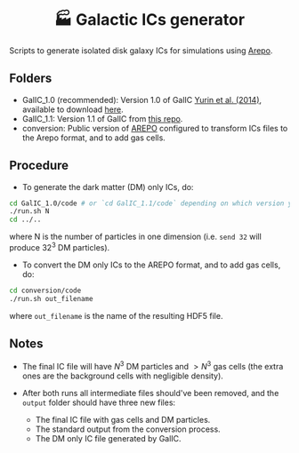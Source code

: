 <div align="center">
    <h1>🏭 Galactic ICs generator</h1>
</div>

Scripts to generate isolated disk galaxy ICs for simulations using [Arepo](https://arepo-code.org/).

## Folders

- GalIC_1.0 (recommended): Version 1.0 of GalIC [Yurin et al. (2014)](https://doi.org/10.1093/mnras/stu1421), available to download [here](https://www.h-its.org/2014/11/05/galic-code/).
- GalIC_1.1: Version 1.1 of GalIC from [this repo](https://github.com/denisyurin/GALIC).
- conversion: Public version of [AREPO](https://gitlab.mpcdf.mpg.de/vrs/arepo) configured to transform ICs files to the Arepo format, and to add gas cells.

## Procedure

- To generate the dark matter (DM) only ICs, do:

```bash
cd GalIC_1.0/code # or `cd GalIC_1.1/code` depending on which version you want
./run.sh N
cd ../..
```

where N is the number of particles in one dimension (i.e. `send 32` will produce $32^3$ DM particles).

- To convert the DM only ICs to the AREPO format, and to add gas cells, do:

```bash
cd conversion/code
./run.sh out_filename
```

where `out_filename` is the name of the resulting HDF5 file.

## Notes

- The final IC file will have $N^3$ DM particles and $> N^3$ gas cells (the extra ones are the background cells with negligible density).

- After both runs all intermediate files should've been removed, and the `output` folder should have three new files: 

  - The final IC file with gas cells and DM particles.
  - The standard output from the conversion process.
  - The DM only IC file generated by GalIC.
